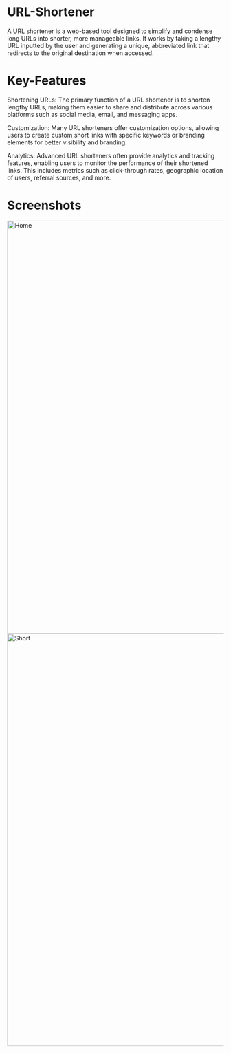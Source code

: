 # URL-Shortener
A URL shortener is a web-based tool designed to simplify and condense long URLs into shorter, more manageable links. It works by taking a lengthy URL inputted by the user and generating a unique, abbreviated link that redirects to the original destination when accessed.

# Key-Features

Shortening URLs: The primary function of a URL shortener is to shorten lengthy URLs, making them easier to share and distribute across various platforms such as social media, email, and messaging apps.

Customization: Many URL shorteners offer customization options, allowing users to create custom short links with specific keywords or branding elements for better visibility and branding.

Analytics: Advanced URL shorteners often provide analytics and tracking features, enabling users to monitor the performance of their shortened links. This includes metrics such as click-through rates, geographic location of users, referral sources, and more.

# Screenshots

<img width="960" alt="Home" src="https://github.com/attaelahi/URL-Shortener/assets/72361631/c36a56a2-ba02-494e-8192-dbb5697f41d4">
<img width="960" alt="Short" src="https://github.com/attaelahi/URL-Shortener/assets/72361631/4177b7a8-7bf0-433c-be8c-9e70726a3b24">
